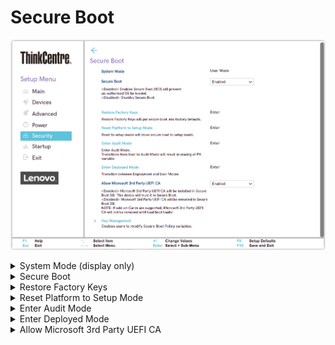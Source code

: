 # Secure Boot

![](./img/tc_secure_boot.png)

<details><summary>System Mode (display only)</summary>

<!-- TODO: add description -->

Options:

1. **Deployed Mode** - Default.
1. Audit Mode
1. User Mode
1. Setup Mode

</details>

<details><summary>Secure Boot</summary>

1.  **Enabled** - BIOS will prevent unauthorized OS from loading.
1.  Disabled - disables Secure Boot.

| WMI Setting name | Values | Locked by SVP |
|:---|:---|:---|
| SecureBoot | Disabled, Enabled | yes |


</details>

<details><summary>Restore Factory Keys</summary>

Restore Factory Keys resets secure boot to factory defaults.

Press `Yes` to proceed, or `No` to cancel.

</details>

<details><summary>Reset Platform to Setup Mode</summary>

Reset to setup mode will change secure boot to setup mode.

</details>

<details><summary>Enter Audit Mode</summary>

Enter Audit Mode workflow.

!!! info ""
    Transition from user to Audit Mode will result in erasing PK (Platform Key) variable.

!!! info ""
    Removing PK (Platform Key) will reset the system to setup / audit mode.

</details>

<details><summary>Enter Deployed Mode</summary>

Transition between Deployment and User Modes.

</details>

<details><summary>Allow Microsoft 3rd Party UEFI CA</summary>

Options:

1.  **Enabled** - Install Microsoft 3rd Party UEFI CA, and trust it in secure boot. Default.
2.  Disabled. Remove Microsoft 3rd Party UEFI CA in secure boot BD.


| WMI Setting name | Values | Locked by SVP |
|:---|:---|:---|
| AllowMicrosoft3rdPartyUEFICA | Enabled, Disabled | yes |

!!! info ""
    If add-on cards are supported, Microsoft 3rd Party UEFI CA will not be removed until the boot loader is loaded.

<!-- MODEL: Only M90t/s-3 -->


</details>

<!--<details><summary>Key Management</summary>
Simulator not supported.

<details>-->

